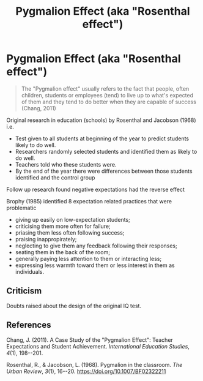 ﻿---
backlinks:
- title: 'Teaching '
  url: /sense/Teaching/teaching.html
- title: Effective learning
  url: /sense/Teaching/RTT/rtt-effective-learning.html
title: Pygmalion Effect (aka "Rosenthal effect")
---
# Pygmalion Effect (aka "Rosenthal effect")



> The "Pygmalion effect" usually refers to the fact that people, often children, students or employees (tend) to live up to what's expected of them and they tend to do better when they are capable of success (Chang, 2011)

Original research in education (schools) by Rosenthal and Jacobson (1968) i.e.

- Test given to all students at beginning of the year to predict students likely to do well.
- Researchers randomly selected students and identified them as likely to do well.
- Teachers told who these students were.
- By the end of the year there were differences between those students identified and the control group

Follow up research found negative expectations had the reverse effect

Brophy (1985) identified 8 expectation related practices that were problematic 

- giving up easily on low-expectation students;
- criticising them more often for failure;
- priasing them less often following success;
- praising inappropirately;
- neglecting to give them any feedback following their responses;
- seating them in the back of the room;
- generally paying less attention to them or interacting less;
- expressing less warmth toward them or less interest in them as individuals.

## Criticism

Doubts raised about the design of the original IQ test.

## References

Chang, J. (2011). A Case Study of the "Pygmalion Effect": Teacher Expectations and Student Achievement. *International Education Studies*, *4*(1), 198--201.

Rosenthal, R., & Jacobson, L. (1968). Pygmalion in the classroom. *The Urban Review*, *3*(1), 16--20. <https://doi.org/10.1007/BF02322211>